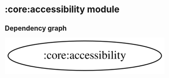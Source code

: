# :core:accessibility module
## Dependency graph
![Dependency graph](../../docs/images/graphs/dep_graph_core_accessibility.svg)
